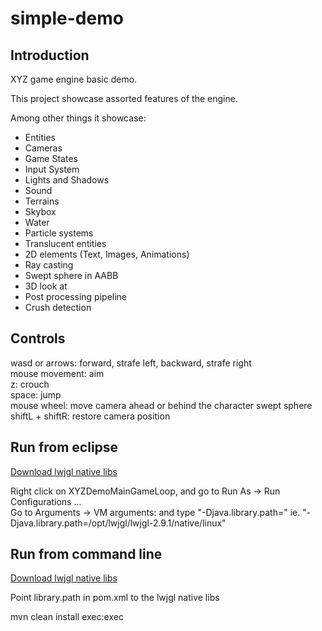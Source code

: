 # simple-demo

## Introduction
XYZ game engine basic demo.

This project showcase assorted features of the engine.

Among other things it showcase:

* Entities
* Cameras
* Game States
* Input System
* Lights and Shadows
* Sound
* Terrains
* Skybox
* Water
* Particle systems
* Translucent entities
* 2D elements (Text, Images, Animations)
* Ray casting
* Swept sphere in AABB
* 3D look at
* Post processing pipeline
* Crush detection

## Controls

wasd or arrows: forward, strafe left, backward, strafe right  
mouse movement: aim  
z: crouch  
space: jump  
mouse wheel: move camera ahead or behind the character swept sphere  
shiftL + shiftR: restore camera position  

## Run from eclipse

[Download lwjgl native libs](https://sourceforge.net/projects/java-game-lib/files/Official%20Releases/LWJGL%202.9.1/lwjgl-2.9.1.zip/download)

Right click on XYZDemoMainGameLoop, and go to Run As -> Run Configurations ...  
Go to Arguments -> VM arguments: and type "-Djava.library.path=<path to lwjgl native libs>" ie. "-Djava.library.path=/opt/lwjgl/lwjgl-2.9.1/native/linux"

## Run from command line

[Download lwjgl native libs](https://sourceforge.net/projects/java-game-lib/files/Official%20Releases/LWJGL%202.9.1/lwjgl-2.9.1.zip/download)

Point library.path in pom.xml to the lwjgl native libs

mvn clean install exec:exec
